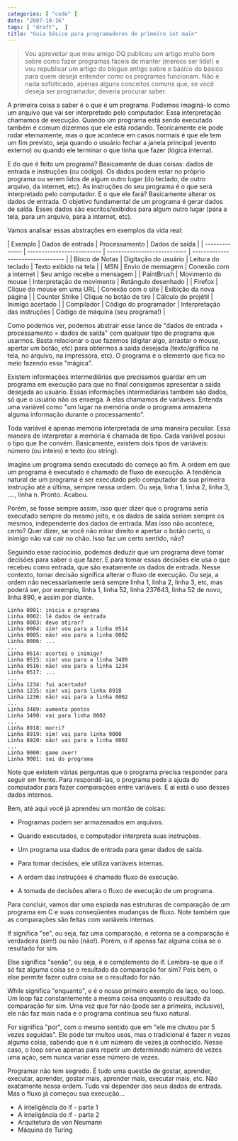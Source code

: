 ```yaml
---
categories: [ "code" ]
date: "2007-10-16"
tags: [ "draft",  ]
title: "Guia básico para programadores de primeiro int main"
---
```

> Vou aproveitar que meu amigo DQ publicou um artigo muito bom sobre como
fazer programas fáceis de manter (merece ser lido!) e vou republicar
um artigo do blogue antigo sobre o básico do básico para quem deseja
entender como os programas funcionam. Não é nada sofisticado, apenas
alguns conceitos comuns que, se você deseja ser programador, deveria
procurar saber.

A primeira coisa a saber é o que é um programa. Podemos imaginá-lo como
um arquivo que vai ser interpretado pelo computador. Essa interpretação
chamamos de execução. Quando um programa está sendo executado também
é comum dizermos que ele está rodando. Teoricamente ele pode rodar
eternamente, mas o que acontece em casos normais é que ele tem um
fim previsto, seja quando o usuário fechar a janela principal (evento
externo) ou quando ele terminar o que tinha que fazer (lógica interna).

E do que é feito um programa? Basicamente de duas coisas: dados de
entrada e instruções (ou código). Os dados podem estar no próprio
programa ou serem lidos de algum outro lugar (do teclado, de outro
arquivo, da internet, etc). As instruções do seu programa é o que será
interpretado pelo computador. E o que ele fará? Basicamente alterar os
dados de entrada. O objetivo fundamental de um programa é gerar dados
de saída. Esses dados são escritos/exibidos para algum outro lugar
(para a tela, para um arquivo, para a internet, etc).

Vamos analisar essas abstrações em exemplos da vida real:

    
| Exemplo         | Dados de entrada            | Processamento
| Dados de saída                    |
| --------------  | --------------------------  |
----------------------------  | --------------------------------- |
| Bloco de Notas  | Digitação do usuário        | Leitura do teclado
| Texto exibido na tela             |
| MSN             | Envio de mensagem           | Conexão com a internet
| Seu amigo recebe a mensagem       |
| PaintBrush      | Movimento do mouse          | Interpretação de
movimento    | Retângulo desenhado               |
| Firefox         | Clique do mouse em uma URL  | Conexão com o site
| Exibição da nova página           |
| Counter Strike  | Clique no botão de tiro     | Cálculo do projétil
| Inimigo acertado                  |
| Compilador      | Código do programador       | Interpretação das
instruções  | Código de máquina (seu programa!) |

Como podemos ver, podemos abstrair esse lance de "dados de entrada +
processamento = dados de saída" com qualquer tipo de programa que
usarmos. Basta relacionar o que fazemos (digitar algo, arrastar o mouse,
apertar um botão, etc) para obtermos a saída desejada (texto/gráfico
na tela, no arquivo, na impressora, etc). O programa é o elemento que
fica no meio fazendo essa "mágica".

Existem informações intermediárias que precisamos guardar em um
programa em execução para que no final consigamos apresentar a saída
desejada ao usuário. Essas informações intermediárias também
são dados, só que o usuário não os enxerga. A elas chamamos de
variáveis. Entenda uma variável como "um lugar na memória onde o
programa armazena alguma informação durante o processamento".

Toda variável é apenas memória interpretada de uma maneira
peculiar. Essa maneira de interpretar a memória é chamada de tipo. Cada
variável possui o tipo que lhe convém. Basicamente, existem dois tipos
de variáveis: número (ou inteiro) e texto (ou string).

Imagine um programa sendo executado do começo ao fim. A ordem em que
um programa é executado é chamado de fluxo de execução. A tendência
natural de um programa é ser executado pelo computador da sua primeira
instrução até a última, sempre nessa ordem. Ou seja, linha 1, linha 2,
linha 3, ...., linha n. Pronto. Acabou.

Porém, se fosse sempre assim, isso quer dizer que o programa seria
executado sempre do mesmo jeito, e os dados de saída seriam sempre
os mesmos, independente dos dados de entrada. Mas isso não acontece,
certo? Quer dizer, se você não mirar direito e apertar o botão certo,
o inimigo não vai cair no chão. Isso faz um certo sentido, não?

Seguindo esse raciocínio, podemos deduzir que um programa deve tomar
decisões para saber o que fazer. E para tomar essas decisões ele usa o
que recebeu como entrada, que são exatamente os dados de entrada. Nesse
contexto, tomar decisão significa alterar o fluxo de execução. Ou
seja, a ordem não necessariamente será sempre linha 1, linha 2, linha
3, etc, mas poderá ser, por exemplo, linha 1, linha 52, linha 237643,
linha 52 de novo, linha 890, e assim por diante.

    
    Linha 0001: inicia o programa
    Linha 0002: lê dados de entrada
    Linha 0003: devo atirar?
    Linha 0004: sim! vou para a linha 0514
    Linha 0005: não! vou para a linha 0002
    Linha 0006: ...
    ...
    Linha 0514: acertei o inimigo?
    Linha 0515: sim! vou para a linha 3489
    Linha 0516: não! vou para a linha 1234
    Linha 0517: ...
    ...
    Linha 1234: fui acertado?
    Linha 1235: sim! vai para linha 8918
    Linha 1236: não! vai para a linha 0002
    ...
    Linha 3489: aumenta pontos
    Linha 3490: vai para linha 0002
    ...
    Linha 8918: morri?
    Linha 8919: sim! vai para linha 9000
    Linha 8920: não! vai para a linha 0002
    ...
    Linha 9000: game over!
    Linha 9001: sai do programa

Note que existem várias perguntas que o programa precisa responder
para seguir em frente. Para respondê-las, o programa pede a ajuda do
computador para fazer comparações entre variáveis. E aí está o uso
desses dados internos.

Bem, até aqui você já aprendeu um montão de coisas:

	
  * Programas podem ser armazenados em arquivos.

	
  * Quando executados, o computador interpreta suas instruções.

	
  * Um programa usa dados de entrada para gerar dados de saída.

	
  * Para tomar decisões, ele utiliza variáveis internas.

	
  * A ordem das instruções é chamado fluxo de execução.

	
  * A tomada de decisões altera o fluxo de execução de um programa.

Para concluir, vamos dar uma espiada nas estruturas de comparação de
um programa em C e suas conseqüentes mudanças de fluxo. Note também
que as comparações são feitas com variáveis internas.

If significa "se", ou seja, faz uma comparação, e retorna se a
comparação é verdadeira (sim!) ou não (não!). Porém, o if apenas
faz alguma coisa se o resultado for sim.

Else significa "senão", ou seja, é o complemento do if. Lembra-se que
o if só faz alguma coisa se o resultado da comparação for sim? Pois
bem, o else permite fazer outra coisa se o resultado for não.

While significa "enquanto", e é o nosso primeiro exemplo de laço,
ou loop. Um loop faz constantemente a mesma coisa enquanto o resultado
da comparação for sim. Uma vez que for não (pode ser a primeira,
inclusive), ele não faz mais nada e o programa continua seu fluxo
natural.

For significa "por", com o mesmo sentido que em "ele me chutou por 5 vezes
seguidas". Ele pode ter muitos usos, mas o tradicional é fazer n vezes
alguma coisa, sabendo que n é um número de vezes já conhecido. Nesse
caso, o loop serve apenas para repetir um determinado número de vezes
uma ação, sem nunca variar esse número de vezes.

Programar não tem segredo. É tudo uma questão de gostar, aprender,
executar, aprender, gostar mais, aprender mais, executar mais, etc. Não
exatamente nessa ordem. Tudo vai depender dos seus dados de entrada. Mas
o fluxo já começou sua execução...

  * A inteligência do if - parte 1
  * A inteligência do if - parte 2
  * Arquitetura de von Neumann
  * Máquina de Turing
